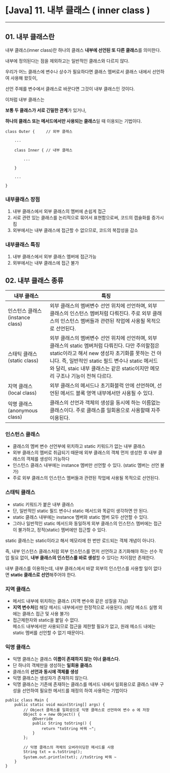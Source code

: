 # \[Java\] 11. 내부 클래스 ( inner class )

---

## 01\. 내부 클래스란

내부 클래스(inner class)란 하나의 클래스 **내부에 선언된 또 다른 클래스**를 의미한다.

내부에 정의된다는 점을 제외하고는 일반적인 클래스와 다르지 않다.

우리가 어느 클래스에 변수나 상수가 필요하다면 클래스 멤버로서 클래스 내에서 선언하여 사용해 왔듯이,

선언 주체를 변수에서 클래스로 바꾼다면 그것이 내부 클래스인 것이다.

이처럼 내부 클래스는

**보통 두 클래스가 서로 긴밀한 관계**가 있거나,

**하나의 클래스 또는 메서드에서만 사용되는 클래스**일 때 이용되는 기법이다.

```
class Outer {     // 외부 클래스

    ...

    class Inner { // 내부 클래스

        ...

    }

    ...

}
```

  
  

### 내부클래스 장점

1.  내부 클래스에서 외부 클래스의 멤버에 손쉽게 접근
2.  서로 관련 있는 클래스를 논리적으로 묶어서 표현함으로써, 코드의 캡슐화를 증가시킴
3.  외부에서는 내부 클래스에 접근할 수 없으므로, 코드의 복잡성을 감소

### 내부클래스 특징

1.  내부 클래스에서 외부 클래스 멤버에 접근가능
2.  외부에서는 내부 클래스에 접근 불가

## 02\. 내부 클래스 종류

| **내부 클래스** | **특징** |
| --- | --- |
| 인스턴스 클래스 (instance class) | 외부 클래스의 멤버변수 선언 위치에 선언하며, 외부 클래스의 인스턴스 멤버처럼 다뤄진다.   주로 외부 클래스의 인스턴스 멤버들과 관련된 작업에 사용될 목적으로 선언된다. |
| 스태틱 클래스 (static class) | 외부 클래스의 멤버변수 선언 위치에 선언하며, 외부 클래스의 static 멤버처럼 다뤄진다.   다만 주의할점은 static이라고 해서 new 생성자 초기화를 못하는 건 아니다.   즉, 일반적인 static 필드 변수나 static 메서드와 달리, staic 내부 클래스는 같은 static이지만 메모리 구조나 기능이 전혀 다르다. |
| 지역 클래스 (local class) | 외부 클래스의 메서드나 초기화블럭 안에 선언하며, 선언된 메서드 블록 영역 내부에서만 사용될 수 있다. |
| 익명 클래스 (anonymous class) | 클래스의 선언과 객체의 생성을 동시에 하는 이름없는 클래스이다.   주로 클래스를 일회용으로 사용할때 자주 이용된다. |

### 인스턴스 클래스

-   클래스의 멤버 변수 선언부에 위치하고 static 키워드가 없는 내부 클래스
-   외부 클래스의 멤버로 취급되기 때문에 외부 클래스의 객체 먼저 생성한 후 내부 클래스의 객체를 생성이 가능하다
-   인스턴스 클래스 내부에는 instance 멤버만 선언할 수 있다. (static 멤버는 선언 불가)
-   주로 외부 클래스의 인스턴스 멤버들과 관련된 작업에 사용될 목적으로 선언된다.  
      
    

### 스태틱 클래스

-   static 키워드가 붙은 내부 클래스
-   단, 일반적인 static 필드 변수나 static 메서드와 똑같이 생각하면 안 된다.
-   static 클래스 내부에는 instance 멤버와 static 멤버 모두 선언할 수 있다.
-   그러나 일반적인 static 메서드와 동일하게 외부 클래스의 인스턴스 멤버에는 접근이 불가하고, 정적(static) 멤버에만 접근할 수 있다.

static 클래스는 static이라고 해서 메모리에 한 번만 로드되는 객체 개념이 아니다.

즉, 내부 인스턴스 클래스처럼 외부 인스턴스를 먼저 선언하고 초기화해야 하는 선수 작업 필요 없이, **내부 클래스의 인스턴스를 바로 생성**할 수 있다는 차이점만 존재한다.

내부 클래스를 이용하는데, 내부 클래스에서 바깥 외부의 인스턴스를 사용할 일이 없다면 **static 클래스로 선언**해주어야 한다.  
  
  

### 지역 클래스

-   메서드 내부에 위치하는 클래스 (지역 변수와 같은 성질을 지님)
-   **지역 변수처**럼 해당 메서드 내부에서만 한정적으로 사용된다. (해당 메소드 실행 외에는 클래스 접근 및 사용 불가)
-   접근제한자와 static을 붙일 수 없다.  
    메소드 내부에서만 사용되므로 접근을 제한할 필요가 없고, 원래 메소드 내에는 static 멤버를 선언할 수 없기 때문이다.

### 익명 클래스

-   익명 클래스는 클래스 **이름이 존재하지 않는 이너 클래스다.**
-   단 하나의 객체만을 생성하는 **일회용 클래스**
-   클래스의 **선언과 동시에 객체를 생성**
-   익명 클래스는 생성자가 존재하지 않는다.
-   익명 클래스는 기존에 존재하는 클래스를 메서드 내에서 일회용으로 클래스 내부 구성을 선언하여 필요한 메서드를 재정의 하여 사용하는 기법이다

```
public class Main {
    public static void main(String[] args) {
        // Object 클래스를 일회성으로 익명 클래스로 선언하여 변수 o 에 저장
        Object o = new Object() {
            @Override
            public String toString() {
                return "toString 바꿔 ~";
            }
        };

        // 익명 클래스의 객체의 오버라이딩한 메서드를 사용
        String txt = o.toString();
        System.out.println(txt); //toString 바꿔 ~
    }
}
```
